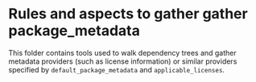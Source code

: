 # Rules and aspects to gather gather package_metadata

This folder contains tools used to walk dependency trees and gather
metadata providers (such as license information) or similar providers
specified by `default_package_metadata` and `applicable_licenses`.
